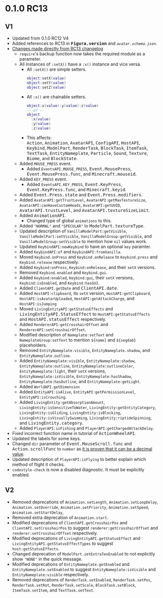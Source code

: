 # 0.1.0 RC13 #

V1
--------------------------------------------------
* Updated from 0.1.0 RC12 V4
* Added references to RC13 in <kbd>**Figura.version**</kbd> and *`avatar.schema.json`*.
* [Changes made directly from RC13 changelog](
    https://discord.com/channels/805969743466332191/959863825581101116/1060019426784706571
  )
  * `require`'s backup function now takes the required module as a parameter.
  * All instances of `:setX()` have a `:x()` instance and vice versa.
    * All `:setX()` are simple setters.  
      ```lua
      object:setX(value)
      object:setY(value)
      object:setZ(value)
      ```
    * All `:x()` are chainable setters.  
      ```lua
      object:x(value):y(value):z(value)
      -- or --
      object
        :x(value)
        :y(value)
        :z(value)
      ```
    * This affects:  
      <kbd>Action</kbd>, <kbd>Animation</kbd>, <kbd>AvatarAPI</kbd>, <kbd>ConfigAPI</kbd>,
      <kbd>HostAPI</kbd>, <kbd>Keybind</kbd>, <kbd>ModelPart</kbd>, <kbd>RenderTask</kbd>,
      <kbd>BlockTask</kbd>, <kbd>ItemTask</kbd>, <kbd>TextTask</kbd>, <kbd>EntityNameplate</kbd>,
      <kbd>Particle</kbd>, <kbd>Sound</kbd>, <kbd>Texture</kbd>, <kbd>Biome</kbd>, and
      <kbd>BlockState</kbd>.
  * Added `MOUSE_PRESS` event.
    * Added `EventsAPI.MOUSE_PRESS`, <kbd>Event.MousePress</kbd>, <kbd>Event.MousePress.func</kbd>,
      and <kbd>Minecraft.mouseid</kbd>.
  * Added `KEY_PRESS` event.
    * Added `EventsAPI.KEY_PRESS`, <kbd>Event.KeyPress</kbd>, <kbd>Event.KeyPress.func</kbd>, and
      <kbd>Minecraft.keyid</kbd>.
  * Added <kbd>Event.Press.state</kbd> and <kbd>Event.Press.modifiers</kbd>.
  * Added `AvatarAPI:getTrustLevel`, `AvatarAPI:getMaxTextureSize`, `AvatarAPI:canHaveCustomHeads`,
    `AvatarAPI:getUUID`, <kbd>AvatarAPI.trustLevel</kbd>, and <kbd>AvatarAPI.textureSizeLimit</kbd>.
  * Added <kbd>AnimationAPI</kbd>.
    * Changed type of global `animations` to this.
  * Added `"NORMAL"` and `"SPECULAR"` to <kbd>ModelPart.textureType</kbd>.
  * Updated description of `VanillaModelPart:getVisible`, `VanillaModelPart:setVisible`,
    `VanillaModelGroup:getVisible`, and `VanillaModelGroup:setVisible` to mention how `nil` values
    work.
  * Updated `KeybindAPI:newKeybind` to have an optional `key` paramter.
  * Added `KeybindAPI:of` and `KeybindAPI:fromVanilla`.
  * Moved `Keybind.onPress` and `Keybind.onRelease` to `Keybind.press` and `Keybind.release`
    respectively.
  * Added `Keybind:onPress`, `Keybind:onRelease`, and their `setX` versions.
  * Removed `Keybind.enabled` and `Keybind.gui`.
  * Added `Keybind:enabled`, `Keybind:gui`, their `setX` versions, `Keybind:isEnabled`, and
    `Keybind:hasGUI`.
  * Added `ClientAPI.getDate` and <kbd>ClientAPI.date</kbd>.
  * Added `HostAPI:clipboard`, its `setX` version, `HostAPI:getClipboard`,
    `HostAPI:isAvatarUploaded`, `HostAPI:getAttackCharge`, and `HostAPI:isJumping`
  * Moved `LivingEntityAPI:getStatusEffects` and <kbd>LivingEntityAPI.StatusEffect</kbd> to
    `HostAPI:getStatusEffects` and <kbd>HostAPI.statusEffect</kbd> respectively.
  * Added `RendererAPI:getCrosshairOffset` and `RendererAPI:setCrosshairOffset`.
  * Modified description of `Nameplate:setText` and `NameplateGroup:setText` to mention `${name}`
    and `${segdab}` placeholders.
  * Removed `EntityNameplate.visible`, `EntityNameplate.shadow`, and `EntityNameplate.outline`.
  * Added `EntityNameplate:visible`, `EntityNameplate:shadow`, `EntityNameplate:outline`,
    `EntityNameplate:outlineColor`, `EntityNameplate:light`, their `setX` versions,
    `EntityNameplate:isVisible`, `EntityNameplate:hasShadow`, `EntityNameplate:hasOutline`, and
    `EntityNameplate:getLight`.
  * Added `WorldAPI.getDimension`
  * Added `EntityAPI:isAlive`, `EntityAPI:getPermissionLevel`, `EntityAPI:isCrouching`.
  * Added `LivingEntity:getAbsorptionAmount`, `LivingEntity:isSensitiveToWater`,
    `LivingEntity:getEntityCategory`, `LivingEntity:isGliding`, `LivingEntity:isBlocking`,
    `LivingEntity:isVisuallySwimming`, `LivingEntity:riptideSpinning`, and
    <kbd>LivingEntity.category</kbd>.
  * Added `PlayerAPI:isFishing` and `PlayerAPI:getChargedAttackDelay`.
* Fixed incorrect function name in tutorial of <kbd>ActionWheelAPI</kbd>.
* Updated the labels for some keys.
* Changed `dir` parameter of <kbd>Event.MouseScroll.func</kbd> and <kbd>Action.scrollFunc</kbd> to
  `number` as [it is proven that it can be a decimal value](
    https://discord.com/channels/805969743466332191/808155531389698079/1059821727233875988
  ).
* Updated description of `PlayerAPI:isFlying` to better explain which method of flight it checks.
* `codestyle-check` is now a disabled diagnostic. It must be explicitly enabled.

V2
--------------------------------------------------
* Removed deprecations of `Animation.setLength`, `Animation.setLoopDelay`, `Animation.setOverride`,
  `Animation.setPriority`, `Animation.setSpeed`, `Animation.setStartDelay`,
* Removed extra deprecation of `Animation.start`.
* Modified deprecations of `ClientAPI.getCrosshairPos` and `ClientAPI.setCrosshairPos` to suggest
  `renderer:getCrosshairOffset` and `renderer:setCrosshairOffset` respectively.
* Modified deprecations of `LivingEntityAPI.getStatusEffect` and
  `LivingEntityAPI.getStatusEffectTypes` to suggest `host:getStatusEffects`.
* Changed deprecation of `ModelPart.setExtraTexEnabled` to not explicitly show `"NONE"` in the quick
  message.
* Modified deprecations of `EntityNameplate.getEnabled` and `EntityNameplate.setEnabled` to suggest
  `EntityNameplate:isVisible` and `EntityNameplate:visible` respectively.
* Removed deprecations of `RenderTask.setEnabled`, `RenderTask.setPos`, `RenderTask.setRot`,
  `RenderTask.setScale`, `BlockTask.setBlock`, `ItemTask.setItem`, and `TextTask.setText`.
